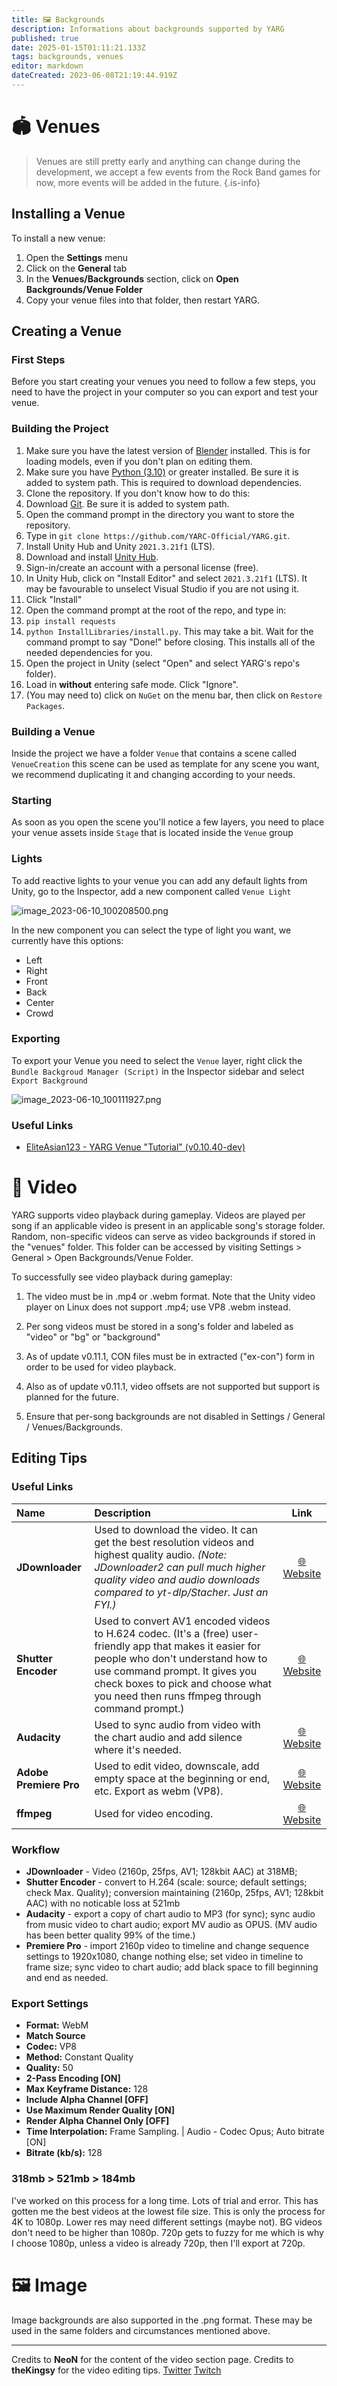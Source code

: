 ```yaml
---
title: 🖼️ Backgrounds
description: Informations about backgrounds supported by YARG
published: true
date: 2025-01-15T01:11:21.133Z
tags: backgrounds, venues
editor: markdown
dateCreated: 2023-06-08T21:19:44.919Z
---
```


# 🏟️ Venues

> Venues are still pretty early and anything can change during the development, we accept a few events from the Rock Band games for now, more events will be added in the future.
{.is-info}

## Installing a Venue
To install a new venue:
1. Open the **Settings** menu
1. Click on the **General** tab
1. In the **Venues/Backgrounds** section, click on **Open Backgrounds/Venue Folder**
1. Copy your venue files into that folder, then restart YARG.

## Creating a Venue

### First Steps

Before you start creating your venues you need to follow a few steps, you need to have the project in your computer so you can export and test your venue.

### Building the Project
1. Make sure you have the latest version of [Blender](https://www.blender.org/) installed. This is for loading models, even if you don't plan on editing them.
2. Make sure you have [Python (3.10)](https://www.python.org/downloads/) or greater installed. Be sure it is added to system path. This is required to download dependencies.
3. Clone the repository. If you don't know how to do this:
  1. Download [Git](https://git-scm.com/downloads). Be sure it is added to system path.
  2. Open the command prompt in the directory you want to store the repository.
  3. Type in `git clone https://github.com/YARC-Official/YARG.git`.
4. Install Unity Hub and Unity `2021.3.21f1` (LTS).
  1. Download and install [Unity Hub](https://unity.com/download).
  2. Sign-in/create an account with a personal license (free).
  3. In Unity Hub, click on "Install Editor" and select `2021.3.21f1` (LTS). It may be favourable to unselect Visual Studio if you are not using it.
  4. Click "Install"
5. Open the command prompt at the root of the repo, and type in:
  1. `pip install requests`
  2. `python InstallLibraries/install.py`. This may take a bit. Wait for the command prompt to say "Done!" before closing. This installs all of the needed dependencies for you.
6. Open the project in Unity (select "Open" and select YARG's repo's folder).
7. Load in **without** entering safe mode. Click "Ignore".
8. (You may need to) click on `NuGet` on the menu bar, then click on `Restore Packages`.

### Building a Venue
Inside the project we have a folder `Venue` that contains a scene called `VenueCreation` this scene can be used as template for any scene you want, we recommend duplicating it and changing according to your needs.

### Starting
As soon as you open the scene you'll notice a few layers, you need to place your venue assets inside `Stage` that is located inside the `Venue` group 

### Lights
To add reactive lights to your venue you can add any default lights from Unity, go to the Inspector, add a new component called `Venue Light`

![image_2023-06-10_100208500.png](/image_2023-06-10_100208500.png)

In the new component you can select the type of light you want, we currently have this options:
- Left
- Right
- Front
- Back
- Center
- Crowd

### Exporting
To export your Venue you need to select the `Venue` layer, right click the `Bundle Backgroud Manager (Script)` in the Inspector sidebar and select `Export Background`

![image_2023-06-10_100111927.png](/image_2023-06-10_100111927.png)

### Useful Links

- [EliteAsian123 - YARG Venue "Tutorial" (v0.10.40-dev)](https://www.youtube.com/watch?v=TkynDF4lYpc)

# 🎥 Video

YARG supports video playback during gameplay. Videos are played per song if an applicable video is present in an applicable song's storage folder. Random, non-specific videos can serve as video backgrounds if stored in the "venues" folder. This folder can be accessed by visiting Settings > General > Open Backgrounds/Venue Folder.

To successfully see video playback during gameplay:

1. The video must be in .mp4 or .webm format. Note that the Unity video player on Linux does not support .mp4; use VP8 .webm instead.

2. Per song videos must be stored in a song's folder and labeled as "video" or "bg" or "background"

3. As of update v0.11.1, CON files must be in extracted ("ex-con") form in order to be used for video playback.

4. Also as of update v0.11.1, video offsets are not supported but support is planned for the future.

5. Ensure that per-song backgrounds are not disabled in Settings / General / Venues/Backgrounds.

## Editing Tips
### Useful Links
| Name | Description | Link |
| :-- | :-- | :--: |
| **JDownloader** | Used to download the video. It can get the best resolution videos and highest quality audio. *(Note: JDownloader2 can pull much higher quality video and audio downloads compared to yt-dlp/Stacher. Just an FYI.)* | [🌐 Website](https://jdownloader.org/download/index) |
| **Shutter Encoder**  | Used to convert AV1 encoded videos to H.624 codec. (It's a (free) user-friendly app that makes it easier for people who don't understand how to use command prompt. It gives you check boxes to pick and choose what you need then runs ffmpeg through command prompt.) | [🌐 Website](https://www.shutterencoder.com/en/) |
| **Audacity** | Used to sync audio from video with the chart audio and add silence where it's needed. | [🌐 Website](https://www.audacityteam.org/download/) |
| **Adobe Premiere Pro** | Used to edit video, downscale, add empty space at the beginning or end, etc. Export as webm (VP8). | [🌐 Website](https://www.adobe.com/products/premiere.html) |
| **ffmpeg** | Used for video encoding. | [🌐 Website](https://ffmpeg.org/download.html) |

### Workflow
- **JDownloader** - Video (2160p, 25fps, AV1; 128kbit AAC) at 318MB;
- **Shutter Encoder** - convert to H.264 (scale: source; default settings; check Max. Quality); conversion maintaining (2160p, 25fps, AV1; 128kbit AAC) with no noticable loss at 521mb
- **Audacity** - export a copy of chart audio to MP3 (for sync); sync audio from music video to chart audio; export MV audio as OPUS. (MV audio has been better quality 99% of the time.)
- **Premiere Pro** - import 2160p video to timeline and change sequence settings to 1920x1080, change nothing else; set video in timeline to frame size; sync video to chart audio; add black space to fill beginning and end as needed.

### Export Settings
- **Format:** WebM
- **Match Source**
- **Codec:** VP8
- **Method:** Constant Quality
- **Quality:** 50
- **2-Pass Encoding [ON]**
- **Max Keyframe Distance:** 128
- **Include Alpha Channel [OFF]**
- **Use Maximum Render Quality [ON]**
- **Render Alpha Channel Only [OFF]**
- **Time Interpolation:** Frame Sampling. | Audio - Codec Opus; Auto bitrate [ON]
- **Bitrate (kb/s):** 128

### 318mb > 521mb > 184mb
I've worked on this process for a long time. Lots of trial and error. This has gotten me the best videos at the lowest file size.
This is only the process for 4K to 1080p. Lower res may need different settings (maybe not). 
BG videos don't need to be higher than 1080p. 720p gets to fuzzy for me which is why I choose 1080p, unless a video is already 720p, then I'll export at 720p. 

# 🖼️ Image

Image backgrounds are also supported in the .png format. These may be used in the same folders and circumstances mentioned above.


---


Credits to **NeoN** for the content of the video section page.
Credits to **theKingsy** for the video editing tips. [Twitter](https://twitter.com/theKingsy) [Twitch](https://twitch.tv/xKINGSYx)